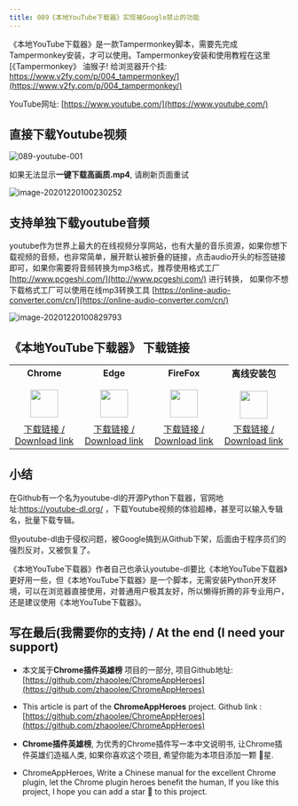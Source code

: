 ```yaml
---
title: 089《本地YouTube下载器》实现被Google禁止的功能
---
```



《本地YouTube下载器》是一款Tampermonkey脚本，需要先完成Tampermonkey安装，才可以使用。Tampermonkey安装和使用教程在这里 [《Tampermonkey》 油猴子! 给浏览器开个挂: https://www.v2fy.com/p/004_tampermonkey/](https://www.v2fy.com/p/004_tampermonkey/)

YouTube网址:  [https://www.youtube.com/](https://www.youtube.com/)

## 直接下载Youtube视频



![089-youtube-001](https://www.v2fy.com/asset/0i/ChromeAppHeroes/page/089-youtube-2020-12-20.assets/089-youtube-001.gif)



如果无法显示**一键下载高画质.mp4**, 请刷新页面重试

![image-20201220100230252](https://www.v2fy.com/asset/0i/ChromeAppHeroes/page/089-youtube-2020-12-20.assets/image-20201220100230252.png)





## 支持单独下载youtube音频



youtube作为世界上最大的在线视频分享网站，也有大量的音乐资源，如果你想下载视频的音频，也非常简单，展开默认被折叠的链接，点击audio开头的标签链接即可，如果你需要将音频转换为mp3格式，推荐使用格式工厂 [http://www.pcgeshi.com/](http://www.pcgeshi.com/) 进行转换， 如果你不想下载格式工厂可以使用在线mp3转换工具 [https://online-audio-converter.com/cn/](https://online-audio-converter.com/cn/)

![image-20201220100829793](https://www.v2fy.com/asset/0i/ChromeAppHeroes/page/089-youtube-2020-12-20.assets/image-20201220100829793.png)



## 《本地YouTube下载器》 下载链接

<table style="table-layout: fixed;">
<tbody>
<tr>
<td><div style="text-align: center;"><div style="font-weight: bold">Chrome</div><br/><div><img  style="width:50px; height:auto;" src="https://www.v2fy.com/asset/0i/ChromeAppHeroes/page/001_markdown_here.assets/chromeappheroes-chrome-icon.png"/></div></div></td>
<td><div style="text-align: center;" ><div style="font-weight: bold">Edge</div><br/><div><img style="width:50px; height:auto;" src="https://www.v2fy.com/asset/0i/ChromeAppHeroes/page/001_markdown_here.assets/chromeappheroes-edge-icon.png"/></div></div></td>
<td><div style="text-align: center;" ><div style="font-weight: bold">FireFox</div><br/><div><img  style="width:50px; height:auto;" src="https://www.v2fy.com/asset/0i/ChromeAppHeroes/page/001_markdown_here.assets/chromeappheroes-firefox-icon.png"/></div></div></td>
<td><div style="text-align: center;" ><div style="font-weight: bold">离线安装包</div><br/><div><img  style="width:50px; height:auto;" src="https://www.v2fy.com/asset/0i/ChromeAppHeroes/page/001_markdown_here.assets/chromeappheroes-github-download.png"/></div></div></td>
</tr>
<tr>
<td>
<div style="text-align: center;">
<a  href="https://greasyfork.org/zh-CN/scripts/369400-local-youtube-downloader">下载链接 / Download link</a>
</div>
</td>
<td>
<div style="text-align: center;"><a  href="https://greasyfork.org/zh-CN/scripts/369400-local-youtube-downloader">下载链接 / Download link</a></div>
</td>
<td>
<div style="text-align: center;"><a  href="https://greasyfork.org/zh-CN/scripts/369400-local-youtube-downloader">下载链接 / Download link</a></div>
</td>
<td>
<div style="text-align: center;"><a  href="https://cdn.jsdelivr.net/gh/zhaoolee/ChromeAppHeroes/backup/089-youtube.zip">下载链接 / Download link</a></div>
</td>
</tr>
</tbody>
</table>


## 小结



在Github有一个名为youtube-dl的开源Python下载器，官网地址:https://youtube-dl.org/ ，下载Youtube视频的体验超棒，甚至可以输入专辑名，批量下载专辑。

但youtube-dl由于侵权问题，被Google搞到从Github下架，后面由于程序员们的强烈反对，又被恢复了。

《本地YouTube下载器》作者自己也承认youtube-dl要比《本地YouTube下载器》更好用一些，但《本地YouTube下载器》是一个脚本，无需安装Python开发环境，可以在浏览器直接使用，对普通用户极其友好，所以懒得折腾的非专业用户，还是建议使用《本地YouTube下载器》。

## 写在最后(我需要你的支持) / At the end (I need your support)

- 本文属于**Chrome插件英雄榜** 项目的一部分, 项目Github地址: [https://github.com/zhaoolee/ChromeAppHeroes](https://github.com/zhaoolee/ChromeAppHeroes)


- This article is part of the **ChromeAppHeroes** project. Github link : [https://github.com/zhaoolee/ChromeAppHeroes](https://github.com/zhaoolee/ChromeAppHeroes) 

- **Chrome插件英雄榜**, 为优秀的Chrome插件写一本中文说明书, 让Chrome插件英雄们造福人类, 如果你喜欢这个项目, 希望你能为本项目添加一颗 🌟星.

- ChromeAppHeroes, Write a Chinese manual for the excellent Chrome plugin, let the Chrome plugin heroes benefit the human, If you like this project, I hope you can add a star 🌟 to this project.

